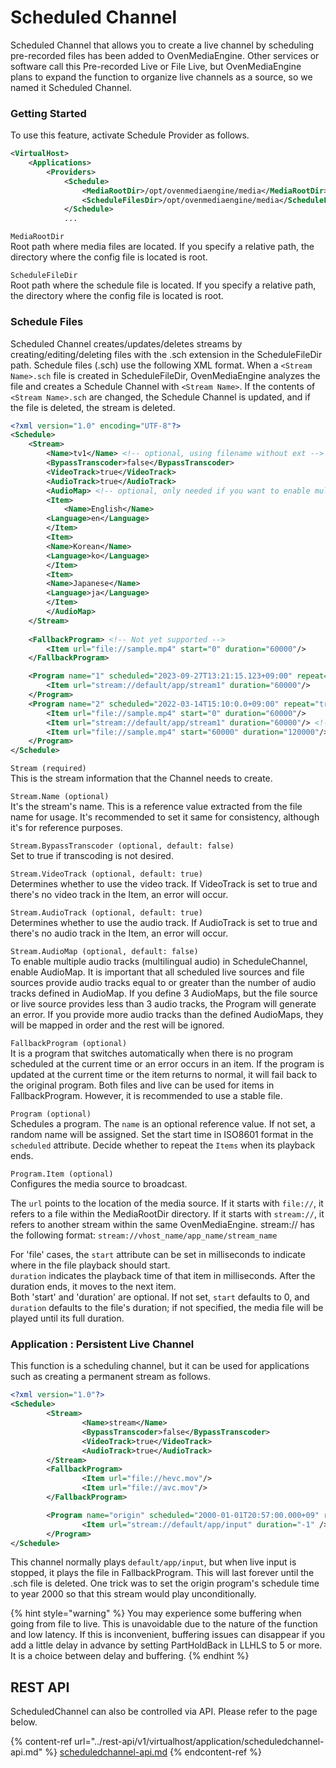 # Scheduled Channel

Scheduled Channel that allows you to create a live channel by scheduling pre-recorded files has been added to OvenMediaEngine. Other services or software call this Pre-recorded Live or File Live, but OvenMediaEngine plans to expand the function to organize live channels as a source, so we named it Scheduled Channel.

### Getting Started

To use this feature, activate Schedule Provider as follows.

```xml
<VirtualHost>
    <Applications>
        <Providers>
            <Schedule>
                <MediaRootDir>/opt/ovenmediaengine/media</MediaRootDir>
                <ScheduleFilesDir>/opt/ovenmediaengine/media</ScheduleFilesDir>
            </Schedule>
            ...
```

`MediaRootDir`\
Root path where media files are located. If you specify a relative path, the directory where the config file is located is root.

`ScheduleFileDir`\
Root path where the schedule file is located. If you specify a relative path, the directory where the config file is located is root.

### Schedule Files

Scheduled Channel creates/updates/deletes streams by creating/editing/deleting files with the .sch extension in the ScheduleFileDir path. Schedule files (.sch) use the following XML format. When a `<Stream Name>.sch` file is created in ScheduleFileDir, OvenMediaEngine analyzes the file and creates a Schedule Channel with `<Stream Name>`. If the contents of `<Stream Name>.sch` are changed, the Schedule Channel is updated, and if the file is deleted, the stream is deleted.

```xml
<?xml version="1.0" encoding="UTF-8"?>
<Schedule>
    <Stream>
        <Name>tv1</Name> <!-- optional, using filename without ext -->
        <BypassTranscoder>false</BypassTranscoder>
        <VideoTrack>true</VideoTrack>
        <AudioTrack>true</AudioTrack>
        <AudioMap> <!-- optional, only needed if you want to enable multilingual audio -->
	    <Item>
	        <Name>English</Name>
		<Language>en</Language> 
	    </Item>
	    <Item>
		<Name>Korean</Name>
		<Language>ko</Language> 
	    </Item>
	    <Item>
		<Name>Japanese</Name>
		<Language>ja</Language> 
	    </Item>
        </AudioMap>
    </Stream>
    
    <FallbackProgram> <!-- Not yet supported -->
        <Item url="file://sample.mp4" start="0" duration="60000"/>
    </FallbackProgram>

    <Program name="1" scheduled="2023-09-27T13:21:15.123+09:00" repeat="true">
        <Item url="stream://default/app/stream1" duration="60000"/>
    </Program>
    <Program name="2" scheduled="2022-03-14T15:10:0.0+09:00" repeat="true">
        <Item url="file://sample.mp4" start="0" duration="60000"/>
        <Item url="stream://default/app/stream1" duration="60000"/> <!-- Not yet supported -->
        <Item url="file://sample.mp4" start="60000" duration="120000"/>
    </Program>
</Schedule>
```

`Stream (required)`\
This is the stream information that the Channel needs to create.

`Stream.Name (optional)`\
It's the stream's name. This is a reference value extracted from the file name for usage. It's recommended to set it same for consistency, although it's for reference purposes.

`Stream.BypassTranscoder (optional, default: false)`\
Set to true if transcoding is not desired.

`Stream.VideoTrack (optional, default: true)`\
Determines whether to use the video track. If VideoTrack is set to true and there's no video track in the Item, an error will occur.

`Stream.AudioTrack (optional, default: true)`\
Determines whether to use the audio track. If AudioTrack is set to true and there's no audio track in the Item, an error will occur.

`Stream.AudioMap (optional, default: false)`\
To enable multiple audio tracks (multilingual audio) in ScheduleChannel, enable AudioMap. It is important that all scheduled live sources and file sources provide audio tracks equal to or greater than the number of audio tracks defined in AudioMap. If you define 3 AudioMaps, but the file source or live source provides less than 3 audio tracks, the Program will generate an error. If you provide more audio tracks than the defined AudioMaps, they will be mapped in order and the rest will be ignored.

`FallbackProgram (optional)`\
It is a program that switches automatically when there is no program scheduled at the current time or an error occurs in an item. If the program is updated at the current time or the item returns to normal, it will fail back to the original program. Both files and live can be used for items in FallbackProgram. However, it is recommended to use a stable file.

`Program (optional)`\
Schedules a program. The `name` is an optional reference value. If not set, a random name will be assigned. Set the start time in ISO8601 format in the `scheduled` attribute. Decide whether to repeat the `Items` when its playback ends.

`Program.Item (optional)`\
Configures the media source to broadcast.

The `url` points to the location of the media source. If it starts with `file://`, it refers to a file within the MediaRootDir directory. If it starts with `stream://`, it refers to another stream within the same OvenMediaEngine. stream:// has the following format: `stream://vhost_name/app_name/stream_name`

For 'file' cases, the `start` attribute can be set in milliseconds to indicate where in the file playback should start.\
`duration` indicates the playback time of that item in milliseconds. After the duration ends, it moves to the next item.\
Both 'start' and 'duration' are optional. If not set, `start` defaults to 0, and `duration` defaults to the file's duration; if not specified, the media file will be played until its full duration.

### Application : Persistent Live Channel

This function is a scheduling channel, but it can be used for applications such as creating a permanent stream as follows.

```xml
<?xml version="1.0"?>
<Schedule>
        <Stream>
                <Name>stream</Name>
                <BypassTranscoder>false</BypassTranscoder>
                <VideoTrack>true</VideoTrack>
                <AudioTrack>true</AudioTrack>
        </Stream>
        <FallbackProgram>
                <Item url="file://hevc.mov"/>
                <Item url="file://avc.mov"/>
        </FallbackProgram>

        <Program name="origin" scheduled="2000-01-01T20:57:00.000+09" repeat="true">
                <Item url="stream://default/app/input" duration="-1" />
        </Program>
</Schedule>
```

This channel normally plays `default/app/input`, but when live input is stopped, it plays the file in FallbackProgram. This will last forever until the .sch file is deleted. One trick was to set the origin program's schedule time to year 2000 so that this stream would play unconditionally.

{% hint style="warning" %}
You may experience some buffering when going from file to live. This is unavoidable due to the nature of the function and low latency. If this is inconvenient, buffering issues can disappear if you add a little delay in advance by setting PartHoldBack in LLHLS to 5 or more. It is a choice between delay and buffering.
{% endhint %}

## REST API

ScheduledChannel can also be controlled via API. Please refer to the page below.

{% content-ref url="../rest-api/v1/virtualhost/application/scheduledchannel-api.md" %}
[scheduledchannel-api.md](../rest-api/v1/virtualhost/application/scheduledchannel-api.md)
{% endcontent-ref %}
